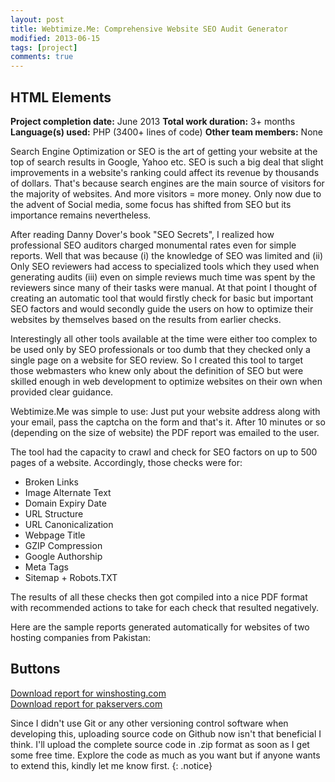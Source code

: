 ```yaml
---
layout: post
title: Webtimize.Me: Comprehensive Website SEO Audit Generator
modified: 2013-06-15
tags: [project]
comments: true
---
```


## HTML Elements

**Project completion date:** June 2013
**Total work duration:** 3+ months
**Language(s) used:** PHP (3400+ lines of code)
**Other team members:** None

Search Engine Optimization or SEO is the art of getting your website at the top of search results in Google, Yahoo etc. SEO is such a big deal that slight improvements in a website's ranking could affect its revenue by thousands of dollars. That's because search engines are the main source of visitors for the majority of websites. And more visitors = more money. Only now due to the advent of Social media, some focus has shifted from SEO but its importance remains nevertheless. 

After reading Danny Dover's book "SEO Secrets", I realized how professional SEO auditors charged monumental rates even for simple reports. Well that was because (i) the knowledge of SEO was limited and (ii) Only SEO reviewers had access to specialized tools which they used when generating audits (iii) even on simple reviews much time was spent by the reviewers since many of their tasks were manual. At that point I thought of creating an automatic tool that would firstly check for basic but important SEO factors and would secondly guide the users on how to optimize their websites by themselves based on the results from earlier checks.

Interestingly all other tools available at the time were either too complex to be used only by SEO professionals or too dumb that they checked only a single page on a website for SEO review. So I created this tool to target those webmasters who knew only about the definition of SEO but were skilled enough in web development to optimize websites on their own when provided clear guidance. 
        
Webtimize.Me was simple to use: Just put your website address along with your email, pass the captcha on the form and that's it. After 10 minutes or so (depending on the size of website) the PDF report was emailed to the user.     

The tool had the capacity to crawl and check for SEO factors on up to 500 pages of a website. Accordingly, those checks were for:

* Broken Links
* Image Alternate Text
* Domain Expiry Date
* URL Structure
* URL Canonicalization
* Webpage Title
* GZIP Compression
* Google Authorship
* Meta Tags
* Sitemap + Robots.TXT

The results of all these checks then got compiled into a nice PDF format with recommended actions to take for each check that resulted negatively.
 
Here are the sample reports generated automatically for websites of two hosting companies from Pakistan:

## Buttons

<div markdown="0"><a href="/www.winshosting.com.pdf" class="btn">Download report for winshosting.com</a></div>
<div markdown="0"><a href="/pakservers.com.pdf" class="btn">Download report for pakservers.com</a></div>

Since I didn't use Git or any other versioning control software when developing this, uploading source code on Github now isn't that beneficial I think. I'll upload the complete source code in .zip format as soon as I get some free time. Explore the code as much as you want but if anyone wants to extend this, kindly let me know first.
{: .notice}
